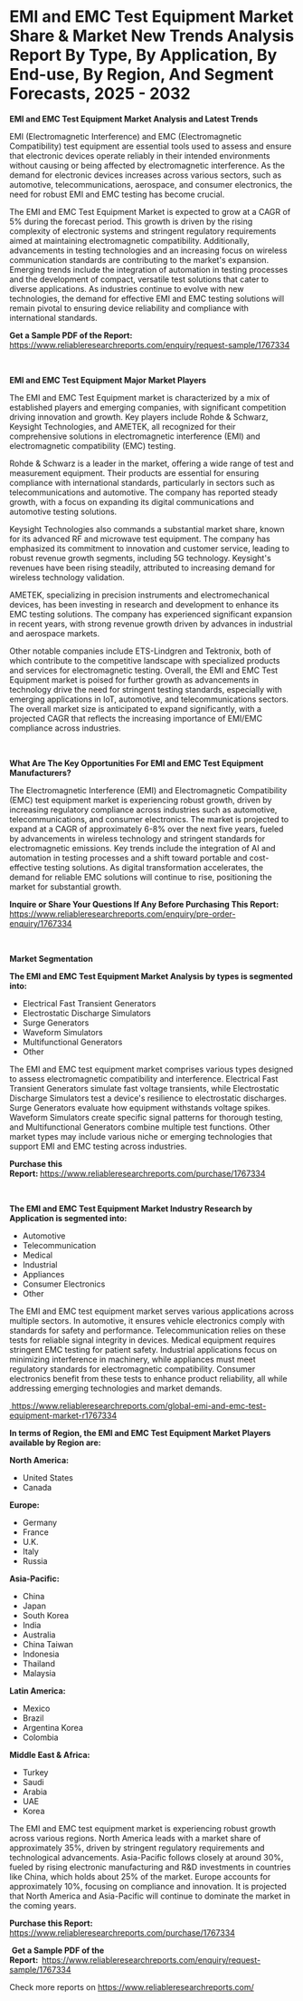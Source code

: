 <p><h1>EMI and EMC Test Equipment Market Share & Market New Trends Analysis Report By Type, By Application, By End-use, By Region, And Segment Forecasts, 2025 - 2032</h1></p><p><strong>EMI and EMC Test Equipment Market Analysis and Latest Trends</strong></p>
<p><p>EMI (Electromagnetic Interference) and EMC (Electromagnetic Compatibility) test equipment are essential tools used to assess and ensure that electronic devices operate reliably in their intended environments without causing or being affected by electromagnetic interference. As the demand for electronic devices increases across various sectors, such as automotive, telecommunications, aerospace, and consumer electronics, the need for robust EMI and EMC testing has become crucial.</p><p>The EMI and EMC Test Equipment Market is expected to grow at a CAGR of 5% during the forecast period. This growth is driven by the rising complexity of electronic systems and stringent regulatory requirements aimed at maintaining electromagnetic compatibility. Additionally, advancements in testing technologies and an increasing focus on wireless communication standards are contributing to the market's expansion. Emerging trends include the integration of automation in testing processes and the development of compact, versatile test solutions that cater to diverse applications. As industries continue to evolve with new technologies, the demand for effective EMI and EMC testing solutions will remain pivotal to ensuring device reliability and compliance with international standards.</p></p>
<p><strong>Get a Sample PDF of the Report:&nbsp;</strong> <a href="https://www.reliableresearchreports.com/enquiry/request-sample/1767334?utm_campaign=38&utm_medium=2&utm_source=Github&utm_content=ia&utm_term=27022025&utm_id=emi-and-emc-test-equipment">https://www.reliableresearchreports.com/enquiry/request-sample/1767334</a></p>
<p>&nbsp;</p>
<p><strong>EMI and EMC Test Equipment Major Market Players</strong></p>
<p><p>The EMI and EMC Test Equipment market is characterized by a mix of established players and emerging companies, with significant competition driving innovation and growth. Key players include Rohde & Schwarz, Keysight Technologies, and AMETEK, all recognized for their comprehensive solutions in electromagnetic interference (EMI) and electromagnetic compatibility (EMC) testing.</p><p>Rohde & Schwarz is a leader in the market, offering a wide range of test and measurement equipment. Their products are essential for ensuring compliance with international standards, particularly in sectors such as telecommunications and automotive. The company has reported steady growth, with a focus on expanding its digital communications and automotive testing solutions.</p><p>Keysight Technologies also commands a substantial market share, known for its advanced RF and microwave test equipment. The company has emphasized its commitment to innovation and customer service, leading to robust revenue growth segments, including 5G technology. Keysight's revenues have been rising steadily, attributed to increasing demand for wireless technology validation.</p><p>AMETEK, specializing in precision instruments and electromechanical devices, has been investing in research and development to enhance its EMC testing solutions. The company has experienced significant expansion in recent years, with strong revenue growth driven by advances in industrial and aerospace markets.</p><p>Other notable companies include ETS-Lindgren and Tektronix, both of which contribute to the competitive landscape with specialized products and services for electromagnetic testing. Overall, the EMI and EMC Test Equipment market is poised for further growth as advancements in technology drive the need for stringent testing standards, especially with emerging applications in IoT, automotive, and telecommunications sectors. The overall market size is anticipated to expand significantly, with a projected CAGR that reflects the increasing importance of EMI/EMC compliance across industries.</p></p>
<p>&nbsp;</p>
<p><strong>What Are The Key Opportunities For EMI and EMC Test Equipment Manufacturers?</strong></p>
<p><p>The Electromagnetic Interference (EMI) and Electromagnetic Compatibility (EMC) test equipment market is experiencing robust growth, driven by increasing regulatory compliance across industries such as automotive, telecommunications, and consumer electronics. The market is projected to expand at a CAGR of approximately 6-8% over the next five years, fueled by advancements in wireless technology and stringent standards for electromagnetic emissions. Key trends include the integration of AI and automation in testing processes and a shift toward portable and cost-effective testing solutions. As digital transformation accelerates, the demand for reliable EMC solutions will continue to rise, positioning the market for substantial growth.</p></p>
<p><strong>Inquire or Share Your Questions If Any Before Purchasing This Report:</strong> <a href="https://www.reliableresearchreports.com/enquiry/pre-order-enquiry/1767334?utm_campaign=38&utm_medium=2&utm_source=Github&utm_content=ia&utm_term=27022025&utm_id=emi-and-emc-test-equipment">https://www.reliableresearchreports.com/enquiry/pre-order-enquiry/1767334</a></p>
<p>&nbsp;</p>
<p><strong>Market Segmentation</strong></p>
<p><strong>The EMI and EMC Test Equipment Market Analysis by types is segmented into:</strong></p>
<p><ul><li>Electrical Fast Transient Generators</li><li>Electrostatic Discharge Simulators</li><li>Surge Generators</li><li>Waveform Simulators</li><li>Multifunctional Generators</li><li>Other</li></ul></p>
<p><p>The EMI and EMC test equipment market comprises various types designed to assess electromagnetic compatibility and interference. Electrical Fast Transient Generators simulate fast voltage transients, while Electrostatic Discharge Simulators test a device's resilience to electrostatic discharges. Surge Generators evaluate how equipment withstands voltage spikes. Waveform Simulators create specific signal patterns for thorough testing, and Multifunctional Generators combine multiple test functions. Other market types may include various niche or emerging technologies that support EMI and EMC testing across industries.</p></p>
<p><strong>Purchase this Report:&nbsp;</strong><a href="https://www.reliableresearchreports.com/purchase/1767334?utm_campaign=38&utm_medium=2&utm_source=Github&utm_content=ia&utm_term=27022025&utm_id=emi-and-emc-test-equipment">https://www.reliableresearchreports.com/purchase/1767334</a></p>
<p>&nbsp;</p>
<p><strong>The EMI and EMC Test Equipment Market Industry Research by Application is segmented into:</strong></p>
<p><ul><li>Automotive</li><li>Telecommunication</li><li>Medical</li><li>Industrial</li><li>Appliances</li><li>Consumer Electronics</li><li>Other</li></ul></p>
<p><p>The EMI and EMC test equipment market serves various applications across multiple sectors. In automotive, it ensures vehicle electronics comply with standards for safety and performance. Telecommunication relies on these tests for reliable signal integrity in devices. Medical equipment requires stringent EMC testing for patient safety. Industrial applications focus on minimizing interference in machinery, while appliances must meet regulatory standards for electromagnetic compatibility. Consumer electronics benefit from these tests to enhance product reliability, all while addressing emerging technologies and market demands.</p></p>
<p><a href="https://www.reliableresearchreports.com/global-emi-and-emc-test-equipment-market-r1767334?utm_campaign=38&utm_medium=2&utm_source=Github&utm_content=ia&utm_term=27022025&utm_id=emi-and-emc-test-equipment">&nbsp;https://www.reliableresearchreports.com/global-emi-and-emc-test-equipment-market-r1767334</a></p>
<p><strong>In terms of Region, the EMI and EMC Test Equipment Market Players available by Region are:</strong></p>
<p>
    <p> <strong> North America: </strong>
        <ul>
            <li>United States</li>
            <li>Canada</li>
        </ul>
        </p> 
    <p> <strong> Europe: </strong>
        <ul>
            <li>Germany</li>
            <li>France</li>
            <li>U.K.</li>
            <li>Italy</li>
            <li>Russia</li>
        </ul>
        </p> 
    <p> <strong> Asia-Pacific: </strong>
        <ul>
            <li>China</li>
            <li>Japan</li>
            <li>South Korea</li>
            <li>India</li>
            <li>Australia</li>
            <li>China Taiwan</li>
            <li>Indonesia</li>
            <li>Thailand</li>
            <li>Malaysia</li>
        </ul>
        </p> 
    <p> <strong> Latin America: </strong>
        <ul>
            <li>Mexico</li>
            <li>Brazil</li>
            <li>Argentina Korea</li>
            <li>Colombia</li>
        </ul>
        </p> 
    <p> <strong> Middle East & Africa: </strong>
        <ul>
            <li>Turkey</li>
            <li>Saudi</li>
            <li>Arabia</li>
            <li>UAE</li>
            <li>Korea</li>
        </ul>
    </p>
    </p>
<p><p>The EMI and EMC test equipment market is experiencing robust growth across various regions. North America leads with a market share of approximately 35%, driven by stringent regulatory requirements and technological advancements. Asia-Pacific follows closely at around 30%, fueled by rising electronic manufacturing and R&D investments in countries like China, which holds about 25% of the market. Europe accounts for approximately 10%, focusing on compliance and innovation. It is projected that North America and Asia-Pacific will continue to dominate the market in the coming years.</p></p>
<p><strong>Purchase this Report: </strong><a href="https://www.reliableresearchreports.com/purchase/1767334?utm_campaign=38&utm_medium=2&utm_source=Github&utm_content=ia&utm_term=27022025&utm_id=emi-and-emc-test-equipment">https://www.reliableresearchreports.com/purchase/1767334</a></p>
<p>&nbsp;<strong>Get a Sample PDF of the Report:&nbsp;&nbsp;</strong><a href="https://www.reliableresearchreports.com/enquiry/request-sample/1767334?utm_campaign=38&utm_medium=2&utm_source=Github&utm_content=ia&utm_term=27022025&utm_id=emi-and-emc-test-equipment">https://www.reliableresearchreports.com/enquiry/request-sample/1767334</a></p>
<p><strong></strong></p>
<p>Check more reports on <a href="https://www.reliableresearchreports.com/?utm_campaign=38&utm_medium=2&utm_source=Github&utm_content=ia&utm_term=27022025&utm_id=emi-and-emc-test-equipment">https://www.reliableresearchreports.com/</a></p>